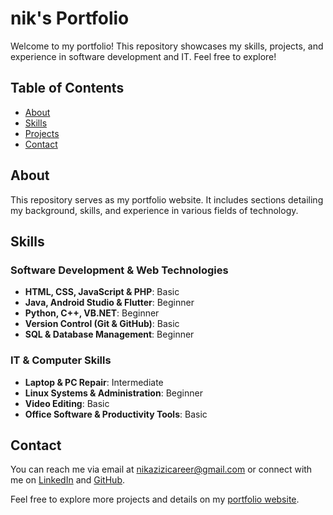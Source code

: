 # nik's Portfolio

Welcome to my portfolio! This repository showcases my skills, projects, and experience in software development and IT. Feel free to explore!

## Table of Contents

- [About](#about)
- [Skills](#skills)
- [Projects](#projects)
- [Contact](#contact)

## About

This repository serves as my portfolio website. It includes sections detailing my background, skills, and experience in various fields of technology.

## Skills

### Software Development & Web Technologies

- **HTML, CSS, JavaScript & PHP**: Basic
- **Java, Android Studio & Flutter**: Beginner
- **Python, C++, VB.NET**: Beginner
- **Version Control (Git & GitHub)**: Basic
- **SQL & Database Management**: Beginner

### IT & Computer Skills

- **Laptop & PC Repair**: Intermediate
- **Linux Systems & Administration**: Beginner
- **Video Editing**: Basic
- **Office Software & Productivity Tools**: Basic

<!-- ## Projects

### Project Name 1

Description: Brief description of the project.

Technologies Used: List of technologies used.

### Project Name 2

Description: Brief description of the project.

Technologies Used: List of technologies used. -->

## Contact

You can reach me via email at [nikazizicareer@gmail.com](mailto:nikazizicareer@gmail.com) or connect with me on [LinkedIn](https://www.linkedin.com/in/nik-azizi-nik-yahya-666994216/) and [GitHub](https://github.com/nikazizi563).

Feel free to explore more projects and details on my [portfolio website](https://nikazizi563.github.io).
 